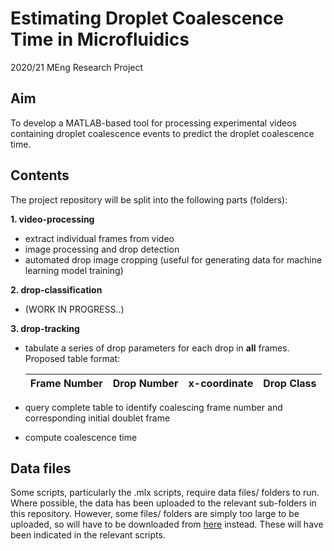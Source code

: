 # Estimating Droplet Coalescence Time in Microfluidics
2020/21 MEng Research Project

## Aim
To develop a MATLAB-based tool for processing experimental videos containing droplet coalescence events to predict the droplet coalescence time.

## Contents
The project repository will be split into the following parts (folders):  

**1. video-processing**  
   - extract individual frames from video 
   - image processing and drop detection
   - automated drop image cropping (useful for generating data for machine learning model training)
   
**2. drop-classification**  
   - (WORK IN PROGRESS..)
   
**3. drop-tracking**  
   - tabulate a series of drop parameters for each drop in **all** frames. Proposed table format:  
   
     | Frame Number  | Drop Number  | x-coordinate  | Drop Class |
     | ------------  | -----------  | ------------  | ---------- |  
   
   - query complete table to identify coalescing frame number and corresponding initial doublet frame
   - compute coalescence time  
   
   
## Data files  
Some scripts, particularly the .mlx scripts, require data files/ folders to run.  
Where possible, the data has been uploaded to the relevant sub-folders in this repository. However,
some files/ folders are simply too large to be uploaded, so will have to be downloaded from [here](https://drive.google.com/drive/folders/1VXOg2uKROwx4l2nFKGY9KS2UDEXZLQVh?usp=sharing) instead. These will have been indicated in the relevant scripts.
   
   
   
